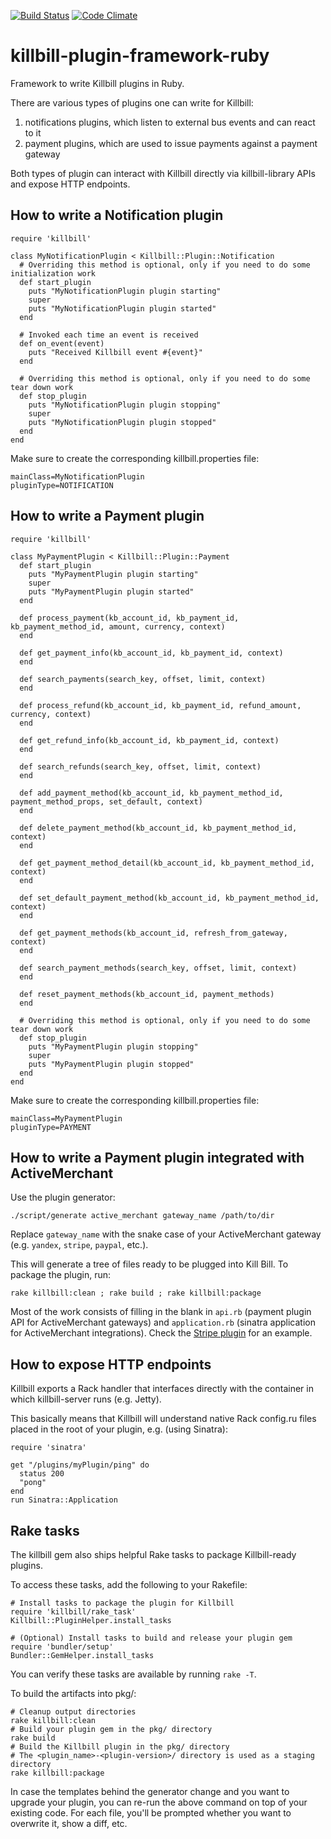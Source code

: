 [![Build Status](https://travis-ci.org/killbill/killbill-plugin-framework-ruby.png)](https://travis-ci.org/killbill/killbill-plugin-framework-ruby)
[![Code Climate](https://codeclimate.com/github/killbill/killbill-plugin-framework-ruby.png)](https://codeclimate.com/github/killbill/killbill-plugin-framework-ruby)

killbill-plugin-framework-ruby
==============================

Framework to write Killbill plugins in Ruby.

There are various types of plugins one can write for Killbill:

1. notifications plugins, which listen to external bus events and can react to it
2. payment plugins, which are used to issue payments against a payment gateway

Both types of plugin can interact with Killbill directly via killbill-library APIs and expose HTTP endpoints.

How to write a Notification plugin
----------------------------------

    require 'killbill'

    class MyNotificationPlugin < Killbill::Plugin::Notification
      # Overriding this method is optional, only if you need to do some initialization work
      def start_plugin
        puts "MyNotificationPlugin plugin starting"
        super
        puts "MyNotificationPlugin plugin started"
      end

      # Invoked each time an event is received
      def on_event(event)
        puts "Received Killbill event #{event}"
      end

      # Overriding this method is optional, only if you need to do some tear down work
      def stop_plugin
        puts "MyNotificationPlugin plugin stopping"
        super
        puts "MyNotificationPlugin plugin stopped"
      end
    end

Make sure to create the corresponding killbill.properties file:

    mainClass=MyNotificationPlugin
    pluginType=NOTIFICATION

How to write a Payment plugin
-----------------------------

    require 'killbill'

    class MyPaymentPlugin < Killbill::Plugin::Payment
      def start_plugin
        puts "MyPaymentPlugin plugin starting"
        super
        puts "MyPaymentPlugin plugin started"
      end

      def process_payment(kb_account_id, kb_payment_id, kb_payment_method_id, amount, currency, context)
      end

      def get_payment_info(kb_account_id, kb_payment_id, context)
      end

      def search_payments(search_key, offset, limit, context)
      end

      def process_refund(kb_account_id, kb_payment_id, refund_amount, currency, context)
      end

      def get_refund_info(kb_account_id, kb_payment_id, context)
      end

      def search_refunds(search_key, offset, limit, context)
      end

      def add_payment_method(kb_account_id, kb_payment_method_id, payment_method_props, set_default, context)
      end

      def delete_payment_method(kb_account_id, kb_payment_method_id, context)
      end

      def get_payment_method_detail(kb_account_id, kb_payment_method_id, context)
      end

      def set_default_payment_method(kb_account_id, kb_payment_method_id, context)
      end

      def get_payment_methods(kb_account_id, refresh_from_gateway, context)
      end

      def search_payment_methods(search_key, offset, limit, context)
      end

      def reset_payment_methods(kb_account_id, payment_methods)
      end

      # Overriding this method is optional, only if you need to do some tear down work
      def stop_plugin
        puts "MyPaymentPlugin plugin stopping"
        super
        puts "MyPaymentPlugin plugin stopped"
      end
    end

Make sure to create the corresponding killbill.properties file:

    mainClass=MyPaymentPlugin
    pluginType=PAYMENT


How to write a Payment plugin integrated with ActiveMerchant
------------------------------------------------------------

Use the plugin generator:

    ./script/generate active_merchant gateway_name /path/to/dir

Replace `gateway_name` with the snake case of your ActiveMerchant gateway (e.g. `yandex`, `stripe`, `paypal`, etc.).

This will generate a tree of files ready to be plugged into Kill Bill. To package the plugin, run:

    rake killbill:clean ; rake build ; rake killbill:package

Most of the work consists of filling in the blank in `api.rb` (payment plugin API for ActiveMerchant gateways) and `application.rb` (sinatra application for ActiveMerchant integrations). Check the [Stripe plugin](https://github.com/killbill/killbill-stripe-plugin) for an example.


How to expose HTTP endpoints
----------------------------

Killbill exports a Rack handler that interfaces directly with the container in which killbill-server runs (e.g. Jetty).

This basically means that Killbill will understand native Rack config.ru files placed in the root of your plugin, e.g. (using Sinatra): 

    require 'sinatra'

    get "/plugins/myPlugin/ping" do
      status 200
      "pong"
    end
    run Sinatra::Application


Rake tasks
----------

The killbill gem also ships helpful Rake tasks to package Killbill-ready plugins.

To access these tasks, add the following to your Rakefile:

    # Install tasks to package the plugin for Killbill
    require 'killbill/rake_task'
    Killbill::PluginHelper.install_tasks

    # (Optional) Install tasks to build and release your plugin gem
    require 'bundler/setup'
    Bundler::GemHelper.install_tasks

You can verify these tasks are available by running `rake -T`.

To build the artifacts into pkg/:

    # Cleanup output directories
    rake killbill:clean
    # Build your plugin gem in the pkg/ directory
    rake build
    # Build the Killbill plugin in the pkg/ directory
    # The <plugin_name>-<plugin-version>/ directory is used as a staging directory
    rake killbill:package


In case the templates behind the generator change and you want to upgrade your plugin, you can re-run the above
command on top of your existing code. For each file, you'll be prompted whether you want to overwrite it, show a
diff, etc.
